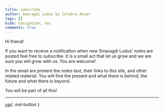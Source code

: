 ```yaml
---
title: subscribe
author: Smaragdi Ludus by Celebra Anser
tags: []
hide: navigation, toc
comments: true
---
```


Hi friend!  

If you want to receive a notification when new Smaragdi Ludus' notes are posted feel free to subscribe. It is a small act that let us grow and we are sure you will grow with us. You are welcome!

In the email are present the notes text, their links to this site, and other related material. You will find the present and what there is behind, the future and what there is beyond. 

You will be part of all this!  

---
[vai](https://www.mkdocs.org/user-guide/configuration/#nav){ .md-button }




